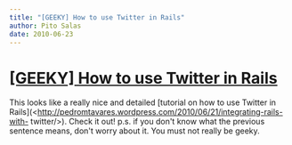 ```yaml
---
title: "[GEEKY] How to use Twitter in Rails"
author: Pito Salas
date: 2010-06-23
---
```

# [[GEEKY] How to use Twitter in Rails](None)




This looks like a really nice and detailed [tutorial on how to use Twitter in
Rails](<http://pedromtavares.wordpress.com/2010/06/21/integrating-rails-with-
twitter/>). Check it out! p.s. if you don't know what the previous sentence
means, don't worry about it. You must not really be geeky.


